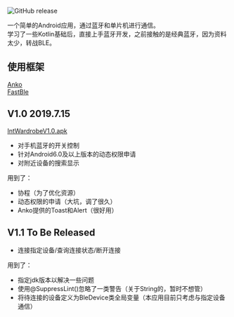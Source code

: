 ![![GitHub release](https://img.shields.io/github/release/lfalive/Smart-wardrobe.svg) ](https://img.shields.io/badge/release-1.0-blue.svg)  

一个简单的Android应用，通过蓝牙和单片机进行通信。  
学习了一些Kotlin基础后，直接上手蓝牙开发，之前接触的是经典蓝牙，因为资料太少，转战BLE。  

## 使用框架
[Anko](https://github.com/Kotlin/anko)  
[FastBle](https://github.com/Jasonchenlijian/FastBle)  

## V1.0 2019.7.15
[IntWardrobeV1.0.apk](https://raw.githubusercontent.com/lfalive/Smart-wardrobe/master/app/release/IntWardrobe_v1.0_07-15_release.apk?token=AI5MP7XEYQHQAEYRE3BLPTK5GWDGW)  
* 对手机蓝牙的开关控制
* 针对Android6.0及以上版本的动态权限申请
* 对附近设备的搜索显示

用到了：
* 协程（为了优化资源）
* 动态权限的申请（大坑，调了很久）
* Anko提供的Toast和Alert（很好用）

## V1.1 To Be Released

* 连接指定设备/查询连接状态/断开连接

用到了：
* 指定jdk版本以解决一些问题
* 使用@SuppressLint()忽略了一类警告（关于String的，暂时不想管）
* 将待连接的设备定义为BleDevice类全局变量（本应用目前只考虑与指定设备通信）